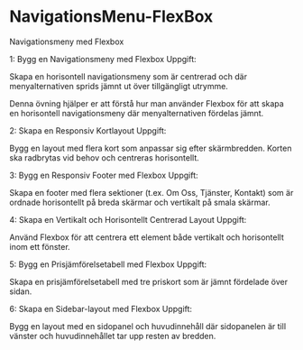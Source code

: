 # NavigationsMenu-FlexBox
Navigationsmeny med Flexbox

1: Bygg en Navigationsmeny med Flexbox Uppgift:

Skapa en horisontell navigationsmeny som är centrerad och där menyalternativen sprids jämnt ut över tillgängligt utrymme.

Denna övning hjälper er att förstå hur man använder Flexbox för att skapa en horisontell navigationsmeny där menyalternativen fördelas jämnt.



2: Skapa en Responsiv Kortlayout Uppgift:

Bygg en layout med flera kort som anpassar sig efter skärmbredden. Korten ska radbrytas vid behov och centreras horisontellt.



3: Bygg en Responsiv Footer med Flexbox Uppgift:

Skapa en footer med flera sektioner (t.ex. Om Oss, Tjänster, Kontakt) som är ordnade horisontellt på breda skärmar och vertikalt på smala skärmar.


4: Skapa en Vertikalt och Horisontellt Centrerad Layout Uppgift:

Använd Flexbox för att centrera ett element både vertikalt och horisontellt inom ett fönster.


5: Bygg en Prisjämförelsetabell med Flexbox Uppgift:

Skapa en prisjämförelsetabell med tre priskort som är jämnt fördelade över sidan.


6: Skapa en Sidebar-layout med Flexbox Uppgift:

Bygg en layout med en sidopanel och huvudinnehåll där sidopanelen är till vänster och huvudinnehållet tar upp resten av bredden.